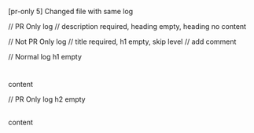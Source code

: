 [pr-only 5] Changed file with same log

// PR Only log
// description required, heading empty, heading no content

// Not PR Only log
// title required, h1 empty, skip level
// add comment

// Normal log h1 empty
# 
content

// PR Only log h2 empty
## 
content
